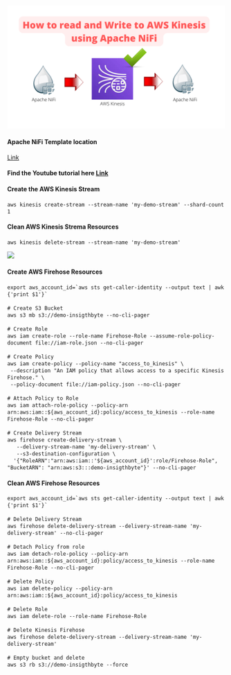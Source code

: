 
![](https://github.com/InsightByte/ApacheNifi/blob/main/NiFi-on-AWS/Kinesis/assets/aws-kinesis.png)

#### Apache NiFi Template location 
[Link](https://github.com/InsightByte/ApacheNifi/blob/main/NiFi-on-AWS/Kinesis/assets/kinesis.xml)


#### Find the Youtube tutorial here [Link](https://youtu.be/doaCJHJ4rB0)
#### Create the AWS Kinesis Stream
```
aws kinesis create-stream --stream-name 'my-demo-stream' --shard-count 1
```

#### Clean AWS Kinesis Strema Resources
```
aws kinesis delete-stream --stream-name 'my-demo-stream'
```
![](https://i.imgur.com/waxVImv.png)

#### Create AWS Firehose Resources

```
export aws_account_id=`aws sts get-caller-identity --output text | awk {'print $1'}`

# Create S3 Bucket 
aws s3 mb s3://demo-insigthbyte --no-cli-pager

# Create Role 
aws iam create-role --role-name Firehose-Role --assume-role-policy-document file://iam-role.json --no-cli-pager

# Create Policy 
aws iam create-policy --policy-name "access_to_kinesis" \
 --description "An IAM policy that allows access to a specific Kinesis Firehose." \
 --policy-document file://iam-policy.json --no-cli-pager

# Attach Policy to Role 
aws iam attach-role-policy --policy-arn arn:aws:iam::${aws_account_id}:policy/access_to_kinesis --role-name Firehose-Role --no-cli-pager

# Create Delivery Stream
aws firehose create-delivery-stream \
   --delivery-stream-name 'my-delivery-stream' \
   --s3-destination-configuration \
  '{"RoleARN":"arn:aws:iam::'${aws_account_id}':role/Firehose-Role", "BucketARN": "arn:aws:s3:::demo-insigthbyte"}' --no-cli-pager
```


#### Clean AWS Firehose Resources
```
export aws_account_id=`aws sts get-caller-identity --output text | awk {'print $1'}`

# Delete Delivery Stream
aws firehose delete-delivery-stream --delivery-stream-name 'my-delivery-stream' --no-cli-pager

# Detach Policy from role 
aws iam detach-role-policy --policy-arn arn:aws:iam::${aws_account_id}:policy/access_to_kinesis --role-name Firehose-Role --no-cli-pager

# Delete Policy
aws iam delete-policy --policy-arn arn:aws:iam::${aws_account_id}:policy/access_to_kinesis

# Delete Role 
aws iam delete-role --role-name Firehose-Role

# Delete Kinesis Firehose
aws firehose delete-delivery-stream --delivery-stream-name 'my-delivery-stream'

# Empty bucket and delete
aws s3 rb s3://demo-insigthbyte --force 
```
